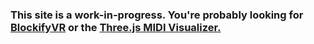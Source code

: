 ### This site is a work-in-progress. You're probably looking for <a href="https://brackets-coder.github.io/BlockifyVR/">BlockifyVR</a> or the <a href="https://brackets-coder.github.io/THREE-MIDI-Visualizer/">Three.js MIDI Visualizer.</a>
